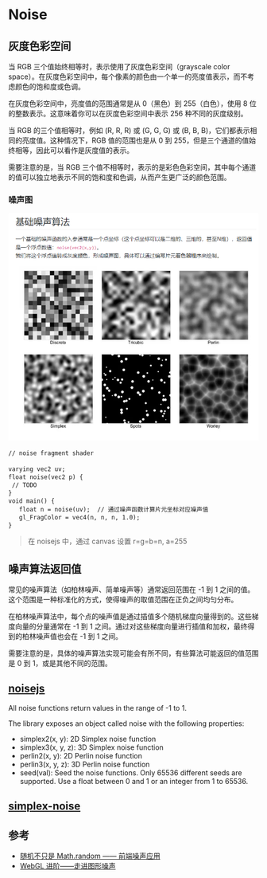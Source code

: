 # Noise

## 灰度色彩空间

当 RGB 三个值始终相等时，表示使用了灰度色彩空间（grayscale color space）。在灰度色彩空间中，每个像素的颜色由一个单一的亮度值表示，而不考虑颜色的饱和度或色调。

在灰度色彩空间中，亮度值的范围通常是从 0（黑色）到 255（白色），使用 8 位的整数表示。这意味着你可以在灰度色彩空间中表示 256 种不同的灰度级别。

当 RGB 的三个值相等时，例如 (R, R, R) 或 (G, G, G) 或 (B, B, B)，它们都表示相同的亮度值。这种情况下，RGB 值的范围也是从 0 到 255，但是三个通道的值始终相等，因此可以看作是灰度值的表示。

需要注意的是，当 RGB 三个值不相等时，表示的是彩色色彩空间，其中每个通道的值可以独立地表示不同的饱和度和色调，从而产生更广泛的颜色范围。

### 噪声图

![noise image](./imgs/微信图片_20240202160244.png)

```
// noise fragment shader

varying vec2 uv;
float noise(vec2 p) {
 // TODO
}
void main() {
   float n = noise(uv);  // 通过噪声函数计算片元坐标对应噪声值
   gl_FragColor = vec4(n, n, n, 1.0);
}
```

> 在 noisejs 中，通过 canvas 设置 r=g=b=n, a=255

## 噪声算法返回值

常见的噪声算法（如柏林噪声、简单噪声等）通常返回范围在 -1 到 1 之间的值。这个范围是一种标准化的方式，使得噪声的取值范围在正负之间均匀分布。

在柏林噪声算法中，每个点的噪声值是通过插值多个随机梯度向量得到的。这些梯度向量的分量通常在 -1 到 1 之间。通过对这些梯度向量进行插值和加权，最终得到的柏林噪声值也会在 -1 到 1 之间。

需要注意的是，具体的噪声算法实现可能会有所不同，有些算法可能返回的值范围是 0 到 1，或是其他不同的范围。

## [noisejs](https://github.com/josephg/noisejs)

All noise functions return values in the range of -1 to 1.

The library exposes an object called noise with the following properties:

- simplex2(x, y): 2D Simplex noise function
- simplex3(x, y, z): 3D Simplex noise function
- perlin2(x, y): 2D Perlin noise function
- perlin3(x, y, z): 3D Perlin noise function
- seed(val): Seed the noise functions. Only 65536 different seeds are supported. Use a float between 0 and 1 or an integer from 1 to 65536.

## [simplex-noise](https://github.com/jwagner/simplex-noise.js)

## 参考

- [随机不只是 Math.random —— 前端噪声应用](https://juejin.cn/post/6844903888416423943)
- [WebGL 进阶——走进图形噪声](https://segmentfault.com/a/1190000019452144)
